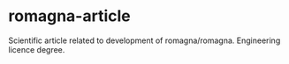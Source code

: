 romagna-article
===============

Scientific article related to development of romagna/romagna. Engineering licence degree.
